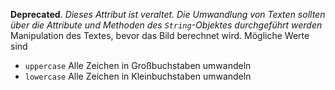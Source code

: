 __Deprecated__. *Dieses Attribut ist veraltet. Die Umwandlung von Texten sollten über die Attribute und Methoden des `String`-Objektes durchgeführt werden*
Manipulation des Textes, bevor das Bild berechnet wird. Mögliche Werte sind
- `uppercase` Alle Zeichen in Großbuchstaben umwandeln
- `lowercase` Alle Zeichen in Kleinbuchstaben umwandeln